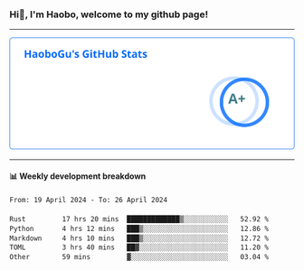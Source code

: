 <!--<h2 align="center"> Hi👋, I'm Haobo, welcome to my github page! </h2>-->
### Hi👋, I'm Haobo, welcome to my github page!
-------

<img href="https://github.com/HaoboGu" src="assets/stats.svg" alt="github stats" /> 

-------

#### 📊 **Weekly development breakdown**
<!--START_SECTION:waka-->

```txt
From: 19 April 2024 - To: 26 April 2024

Rust         17 hrs 20 mins  █████████████▒░░░░░░░░░░░   52.92 %
Python       4 hrs 12 mins   ███▒░░░░░░░░░░░░░░░░░░░░░   12.86 %
Markdown     4 hrs 10 mins   ███▒░░░░░░░░░░░░░░░░░░░░░   12.72 %
TOML         3 hrs 40 mins   ██▓░░░░░░░░░░░░░░░░░░░░░░   11.20 %
Other        59 mins         ▓░░░░░░░░░░░░░░░░░░░░░░░░   03.04 %
```

<!--END_SECTION:waka-->
<!--
backup url: https://github-readme-status-dusky-ten.vercel.app/api?username=HaoboGu&count_private=true&show_icons=true&theme=transparent&border_color=2f80ed
-->
<!--
**HaoboGu/HaoboGu** is a ✨ _special_ ✨ repository because its `README.md` (this file) appears on your GitHub profile.

Here are some ideas to get you started:

- 🔭 I’m currently working on AI-assisted programming tools
- 🌱 I’m currently learning ...
- 👯 I’m looking to collaborate on ...
- 🤔 I’m looking for help with ...
- 💬 Ask me about ...
- 📫 How to reach me: ...
- 😄 Pronouns: ...
- ⚡ Fun fact: ...
-->
